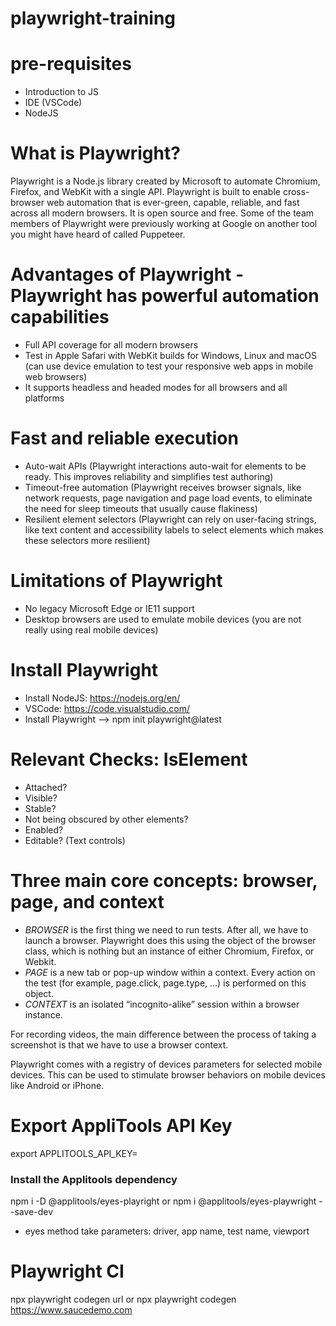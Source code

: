 # playwright-training

# pre-requisites
- Introduction to JS
- IDE (VSCode)
- NodeJS

# What is Playwright?
Playwright is a Node.js library created by Microsoft to automate Chromium, Firefox, and WebKit with a single API. Playwright is built to enable cross-browser web automation that is ever-green, capable, reliable, and fast across all modern browsers.
It is open source and free.
Some of the team members of Playwright were previously working at Google on another tool you might have heard of called Puppeteer.

# Advantages of Playwright - Playwright has powerful automation capabilities
- Full API coverage for all modern browsers
- Test in Apple Safari with WebKit builds for Windows, Linux and macOS (can use device emulation to test your responsive web apps in mobile web browsers)
- It supports headless and headed modes for all browsers and all platforms

# Fast and reliable execution
- Auto-wait APIs (Playwright interactions auto-wait for elements to be ready. This improves reliability and simplifies test authoring)
- Timeout-free automation (Playwright receives browser signals, like network requests, page navigation and page load events, to eliminate the need for sleep timeouts that usually cause flakiness)
- Resilient element selectors (Playwright can rely on user-facing strings, like text content and accessibility labels to select elements which makes these selectors more resilient)

# Limitations of Playwright
- No legacy Microsoft Edge or IE11 support
- Desktop browsers are used to emulate mobile devices (you are not really using real mobile devices)

# Install Playwright
- Install NodeJS: https://nodejs.org/en/
- VSCode: https://code.visualstudio.com/
- Install Playwright --> npm init playwright@latest

# Relevant Checks: IsElement
- Attached?
- Visible?
- Stable?
- Not being obscured by other elements?
- Enabled?
- Editable? (Text controls)

# Three main core concepts: browser, page, and context
- *BROWSER* is the first thing we need to run tests. After all, we have to launch a browser. Playwright does this using the object of the browser class, which is nothing but an instance of either Chromium, Firefox, or Webkit.
- *PAGE* is a new tab or pop-up window within a context. Every action on the test (for example, page.click, page.type, …) is performed on this object.
- *CONTEXT* is an isolated “incognito-alike” session within a browser instance.

For recording videos, the main difference between the process of taking a screenshot is that we have to use a browser context.

Playwright comes with a registry of devices parameters for selected mobile devices. This can be used to stimulate browser behaviors on mobile devices like Android or iPhone.

# Export AppliTools API Key
export APPLITOOLS_API_KEY=<value>

### Install the Applitools dependency
npm i -D @applitools/eyes-playright or npm i @applitools/eyes-playwright --save-dev
- eyes method take parameters: driver, app name, test name, viewport 

# Playwright CI
npx playwright codegen url or npx playwright codegen https://www.saucedemo.com